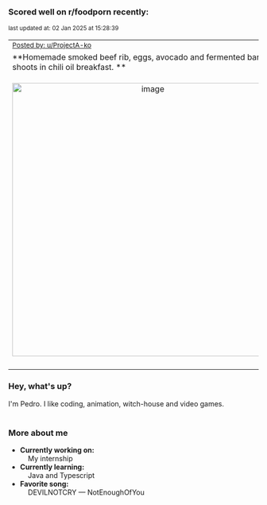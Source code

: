 ### Scored well on r/foodporn recently:

<p align="left"><sub>last updated at: 02 Jan 2025 at 15:28:39</sub></p>

|   |
| --- |
| <sub>[Posted by: u/ProjectA-ko][source]</sub> |
| **Homemade smoked beef rib, eggs, avocado and fermented bamboo shoots in chili oil breakfast. ** | 
|<p align="center"> <img alt="image" src="https://i.redd.it/ye5ycdhj3l8e1.jpeg" width="550" /> </p>|
|   |

### Hey, what's up?

I'm Pedro. I like coding, animation, witch-house and video games.<br><br>

### More about me
- **Currently working on:**  
&nbsp;&nbsp;&nbsp;&nbsp;My internship
- **Currently learning:**  
&nbsp;&nbsp;&nbsp;&nbsp;Java and Typescript
- **Favorite song:**  
&nbsp;&nbsp;&nbsp;&nbsp;DEVILNOTCRY — NotEnoughOfYou<br><br>

  



  
  
  
[linkedin]: https://linkedin.com/in/pedro-h-r-gomes-8a487b14a/
[gmail]: mailto:pilique11@gmail.com
[source]: https://reddit.com/r/FoodPorn/comments/1hklvk3/homemade_smoked_beef_rib_eggs_avocado_and/
[redditAPI]: https://www.reddit.com/dev/api/